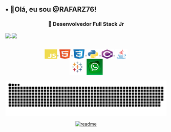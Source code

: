 <h2> 
•	👋Olá, eu sou @RAFARZ76!
</h2>
<h3 align = "center"> 🚀 Desenvolvedor Full Stack Jr </h3>
<div>
  <a href="https://github.com/RAFARZ76">
  <img height="180em"   align="center" src="https://github-readme-stats.vercel.app/api?username=RAFARZ76&show_icons=true&theme=react&include_all_commits=true&count_private=true"/>
  <img height="180em"  align="center" src="https://github-readme-stats.vercel.app/api/top-langs/?username=RAFARZ76layout=compact&langs_count=7&theme=react" />

</div>
 <br>
<div  align="center"> 
  <div style="display: inline_block"><br>
  <img align="center" alt="Rafa-Js" height="30" width="40" src="https://raw.githubusercontent.com/devicons/devicon/master/icons/javascript/javascript-plain.svg">
  <img align="center" alt="HTML" height="30" width="40" src="https://raw.githubusercontent.com/devicons/devicon/master/icons/html5/html5-original.svg">
  <img align="center" alt="CSS" height="30" width="40" src="https://raw.githubusercontent.com/devicons/devicon/master/icons/css3/css3-original.svg">
  <img align="center" alt="Python" height="30" width="40" src="https://raw.githubusercontent.com/devicons/devicon/master/icons/python/python-original.svg">
  <img align="center" alt="Csharp" height="30" width="40" src="https://raw.githubusercontent.com/devicons/devicon/master/icons/csharp/csharp-original.svg">
 <img align="center" alt="java" height="30" width="40" src="https://raw.githubusercontent.com/devicons/devicon/master/icons/java/java-original.svg">
    
</div>
  
<div>
              <a href="https://github.com/RAFARZ76"><i class="fab fa-github"<img src=" Imagemgithub .png"
                style="width:50px;height:50px;object-fit:cover;object-position:50% 50%"></i></a>
              <a a class="gitlink" href="https://www.linkedin.com/in/rafael-raizer/"><i class="fab fa-linkedin"<img src="Imagemlinkedin.png ”                style="width:50px;height:50px;object-fit:cover;object-position:50% 50%"></i></a>
              <a href="https://public.tableau.com/app/profile/rafael.raizer"><i class="fab fa-public.tableau"><img src="ImagemTableau.jpg"
                  style="width:50px;height:50px;object-fit:cover;object-position:50% 50%"></i></a>
              <a class="tabwhatss" href="https://api.whatsapp.com/send/?phone=47999327137&text&app_absent=0"><i class="fab fa-whastsapp"><img src="imagemwhats.webp"
                    style="width:50px;height:50px;object-fit:cover;object-position:50% 50%"></i></a></u></strong></p>
 
  ![Snake animation](https://github.com/RAFARZ76/RAFARZ76/blob/output/github-contribution-grid-snake.svg)
 
</div>
 
[![readme](https://github-readme-stats.vercel.app/api/pin/?username=RAFARZ76&repo=RAFARZ76&theme=react)](https://github.com/RAFARZ76/RAFARZ76)
